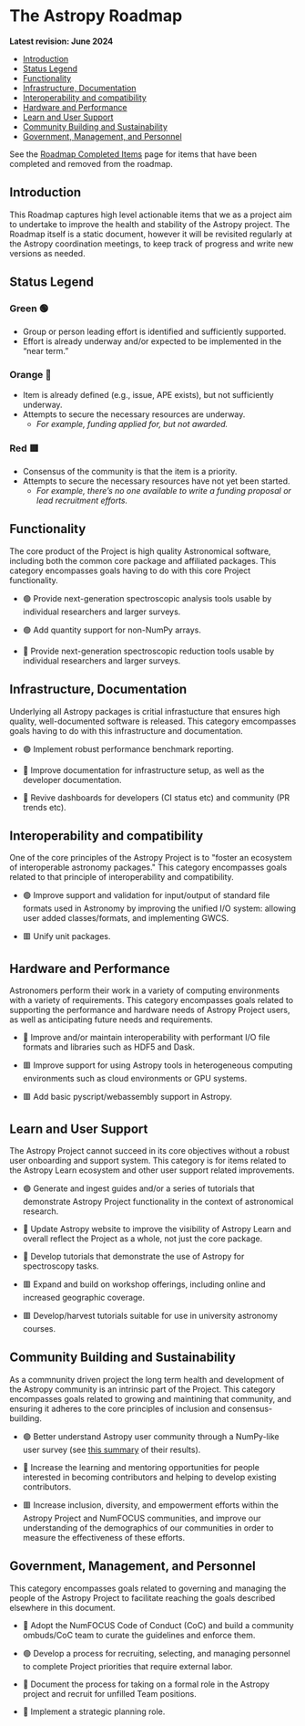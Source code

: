 # The Astropy Roadmap
**Latest revision: June 2024**

- [Introduction](#Introduction)
- [Status Legend](#Status-Legend)
- [Functionality](#Functionality)
- [Infrastructure, Documentation](#Infrastructure-Documentation)
- [Interoperability and compatibility](#Interoperability-and-compatibility)
- [Hardware and Performance](#Hardware-and-Performance)
- [Learn and User Support](#Learn-and-User-Support)
- [Community Building and Sustainability](#Community-Building-and-Sustainability)
- [Government, Management, and Personnel](#government-management-and-personnel)


See the [Roadmap Completed Items](COMPLETED.md) page for items that have been completed and removed from the roadmap.

## Introduction

This Roadmap captures high level actionable items that we as a project aim to undertake to improve the health and stability of the Astropy project. The Roadmap itself is a static document, however it will be revisited regularly at the Astropy coordination meetings, to keep track of progress and write new versions as needed.

## Status Legend

### Green :green_circle:
- Group or person leading effort is identified and sufficiently supported.
- Effort is already underway and/or expected to be implemented in the “near term.”

### Orange :large_orange_diamond:    
- Item is already defined (e.g., issue, APE exists), but not sufficiently underway.
- Attempts to secure the necessary resources are underway. 
  - *For example, funding applied for, but not awarded.*
  
### Red :red_square:  
- Consensus of the community is that the item is a priority.
- Attempts to secure the necessary resources have not yet been started.
  - *For example, there’s no one available to write a funding proposal or lead recruitment efforts.*


## Functionality

The core product of the Project is high quality Astronomical software, including both the common core package and affiliated packages. This category encompasses goals having to do with this core Project functionality.

- :green_circle: Provide next-generation spectroscopic analysis tools usable by individual researchers and larger surveys.

- :green_circle: Add quantity support for non-NumPy arrays.

- :large_orange_diamond: Provide next-generation spectroscopic reduction tools usable by individual researchers and larger surveys.


## Infrastructure, Documentation

Underlying all Astropy packages is critial infrastucture that ensures high quality, well-documented software is released. This category emcompasses goals having to do with this infrastructure and documentation.


- :green_circle: Implement robust performance benchmark reporting.

- :large_orange_diamond: Improve documentation for infrastructure setup, as well as the developer documentation.

- :large_orange_diamond: Revive dashboards for developers (CI status etc) and community (PR trends etc).


## Interoperability and compatibility

One of the core principles of the Astropy Project is to "foster an ecosystem of interoperable astronomy packages." This category encompasses goals related to that principle of interoperability and compatibility.

- :green_circle: Improve support and validation for input/output of standard file formats used in Astronomy by improving the unified I/O system: allowing user added classes/formats, and implementing GWCS.

- :red_square: Unify unit packages.
    

## Hardware and Performance

Astronomers perform their work in a variety of computing environments with a variety of requirements. This category encompasses goals related to supporting the performance and hardware needs of Astropy Project users, as well as  anticipating future needs and requirements.

- :large_orange_diamond: Improve and/or maintain interoperability with performant I/O file formats and libraries such as HDF5 and Dask.

- :red_square: Improve support for using Astropy tools in heterogeneous computing environments such as cloud environments or GPU systems.

- :red_square: Add basic pyscript/webassembly support in Astropy.


## Learn and User Support

The Astropy Project cannot succeed in its core objectives without a robust user onboarding and support system.  This category is for items related to the Astropy Learn ecosystem and other user support related improvements.

- :green_circle: Generate and ingest guides and/or a series of tutorials that demonstrate Astropy Project functionality in the context of astronomical research.

-  :large_orange_diamond: Update Astropy website to improve the visibility of Astropy Learn and overall reflect the Project as a whole, not just the core package.

- :large_orange_diamond: Develop tutorials that demonstrate the use of Astropy for spectroscopy tasks.

- :red_square: Expand and build on workshop offerings, including online and increased geographic coverage.

- :red_square: Develop/harvest tutorials suitable for use in university astronomy courses.


## Community Building and Sustainability

As a commnunity driven project the long term health and development of the Astropy community is an intrinsic part of the Project. This category encompasses goals related to growing and maintining that community, and ensuring it adheres to the core principles of inclusion and consensus-building.

- :green_circle: Better understand Astropy user community through a NumPy-like user survey (see [this summary](https://numpy.org/user-survey-2020-details/) of their results).

- :large_orange_diamond: Increase the learning and mentoring opportunities for people interested in becoming contributors and helping to develop existing contributors.

- :red_square: Increase inclusion, diversity, and empowerment efforts within the Astropy Project and NumFOCUS communities, and improve our understanding of the demographics of our communities in order to measure the effectiveness of these efforts.


## Government, Management, and Personnel

This category encompasses goals related to governing and managing the people of the Astropy Project to facilitate reaching the goals described elsewhere in this document.

- :large_orange_diamond: Adopt the NumFOCUS Code of Conduct (CoC) and build a community ombuds/CoC team to curate the guidelines and enforce them.

- :green_circle: Develop a process for recruiting, selecting, and managing personnel to complete Project priorities that require external labor.

- :large_orange_diamond: Document the process for taking on a formal role in the Astropy project and recruit for unfilled Team positions.

- :large_orange_diamond: Implement a strategic planning role.
